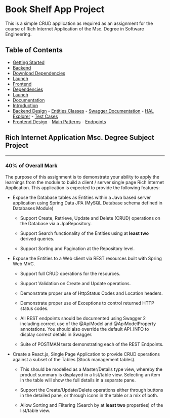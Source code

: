 # Book Shelf App Project
This is a simple CRUD application as required as an assignment for the course of Rich Internet Application of the Msc. Degree in Software Engineering.

## Table of Contents
 - [Getting Started](#getting-started)
  - [Backend](#backend)
   - [Download Dependencies](#backend-download-dependencies)
   - [Launch](#backend-launch)
  - [Frontend](#frontend)
   - [Dependencies](#frontend-download-dependencies)
   - [Launch](#frontend-launch)
 - [Documentation](#documentation)
  - [Introduction](#introduction)
   - [Backend Design](#backend-design)
    - [Entities Classes](#entities-classes)
    - [Swagger Documentation](#swagger-documentation)
    - [HAL Explorer](#hal-explorer)
    - [Test Cases](#test-cases)
   - [Frontend Design](#frontend-design)
    - [Main Patterns](#main-patterns)
    - [Endpoints](#endpoints)


## Rich Internet Application Msc. Degree Subject Project
---
### 40% of Overall Mark

The purpose of this assignment is to demonstrate your ability to apply the learnings from the module to build a client / server single page Rich Internet Application. This application is expected to provide the following features:

+ Expose the Database tables as Entities within a Java based server application using Spring Data JPA (MySQL Database schema defined in Databases Module)

  + Support Create, Retrieve, Update and Delete (CRUD) operations on the Database via a JpaRepository.

  + Support Search functionality of the Entities using at **least two** derived queries.

  +	Support Sorting and Pagination at the Repository level.

+ Expose the Entities to a Web client via REST resources built with Spring Web MVC.

   + Support full CRUD operations for the resources.

   + Support Validation on Create and Update operations.

   + Demonstrate proper use of HttpStatus Codes and Location headers.

   + Demonstrate proper use of Exceptions to control returned HTTP status codes.

   + All REST endpoints should be documented using Swagger 2 including correct use of the @ApiModel and @ApiModelProperty annotations. You should also override the default API_INFO to display correct details in Swagger.

   + Suite of POSTMAN tests demonstrating each of the REST Endpoints.

+ Create a React.js, Single Page Application to provide CRUD operations against a subset of the Tables (Stock management tables).

  + This should be modelled as a Master/Details type view, whereby the product summary is displayed in a list/table view.  Selecting an item in the table will show the full details in a separate pane.

  + Support the Create/Update/Delete operations either through buttons in the detailed pane, or through icons in the table or a mix of both.

  + Allow Sorting and Filtering (Search by at **least two** properties) of the list/table view.

